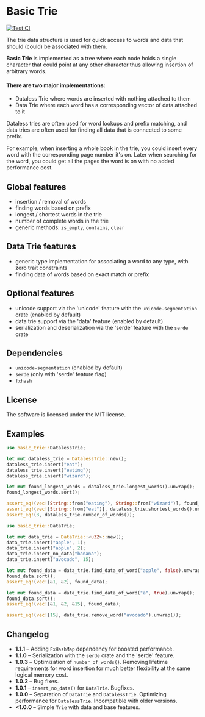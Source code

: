 # Basic Trie

[![Test CI](https://github.com/lukascobbler/basic_trie/actions/workflows/rust.yml/badge.svg)](https://github.com/lukascobbler/basic_trie/actions/workflows/rust.yml)

The trie data structure is used for quick access to words and
data that should (could) be associated with them.

**Basic Trie** is implemented as a tree where each node holds a single character
that could point at any other character thus allowing insertion of arbitrary words.

#### There are two major implementations:
- Dataless Trie where words are inserted with nothing attached to them
- Data Trie where each word has a corresponding vector of data attached to it

Dataless tries are often used for word lookups and prefix matching, and data tries are
often used for finding all data that is connected to some prefix.

For example, when inserting a whole book in the trie, you could insert every word with
the corresponding page number it's on. Later when searching for the word, you could get all
the pages the word is on with no added performance cost.

## Global features
- insertion / removal of words
- finding words based on prefix
- longest / shortest words in the trie
- number of complete words in the trie
- generic methods: `is_empty`, `contains`, `clear`

## Data Trie features
- generic type implementation for associating a word to any type, with zero trait constraints
- finding data of words based on exact match or prefix 

## Optional features
- unicode support via the 'unicode' feature with the `unicode-segmentation` crate (enabled by default)
- data trie support via the 'data' feature (enabled by default)
- serialization and deserialization via the 'serde' feature with the `serde` crate 

## Dependencies
- `unicode-segmentation` (enabled by default)
- `serde` (only with 'serde' feature flag)
- `fxhash`

## License
The software is licensed under the MIT license.

## Examples

 ```rust
 use basic_trie::DatalessTrie;

 let mut dataless_trie = DatalessTrie::new();
 dataless_trie.insert("eat");
 dataless_trie.insert("eating");
 dataless_trie.insert("wizard");

 let mut found_longest_words = dataless_trie.longest_words().unwrap();
 found_longest_words.sort();

 assert_eq!(vec![String::from("eating"), String::from("wizard")], found_longest_words);
 assert_eq!(vec![String::from("eat")], dataless_trie.shortest_words().unwrap());
 assert_eq!(3, dataless_trie.number_of_words());
 ```

 ```rust
 use basic_trie::DataTrie;

 let mut data_trie = DataTrie::<u32>::new();
 data_trie.insert("apple", 1);
 data_trie.insert("apple", 2);
 data_trie.insert_no_data("banana");
 data_trie.insert("avocado", 15);

let mut found_data = data_trie.find_data_of_word("apple", false).unwrap();
found_data.sort();
assert_eq!(vec![&1, &2], found_data);

let mut found_data = data_trie.find_data_of_word("a", true).unwrap();
found_data.sort();
assert_eq!(vec![&1, &2, &15], found_data);

assert_eq!(vec![15], data_trie.remove_word("avocado").unwrap());
 ```

## Changelog
- **1.1.1** – Adding `FxHashMap` dependency for boosted performance.
- **1.1.0** – Serialization with the `serde` crate and the 'serde' feature.
- **1.0.3** – Optimization of `number_of_words()`. Removing lifetime requirements
for word insertion for much better flexibility at the same logical memory cost.
- **1.0.2** – Bug fixes.
- **1.0.1** – `insert_no_data()` for `DataTrie`. Bugfixes.
- **1.0.0** – Separation of `DataTrie` and `DatalessTrie`. Optimizing
performance for `DatalessTrie`. Incompatible with older versions.
- **<1.0.0** – Simple `Trie` with data and base features.